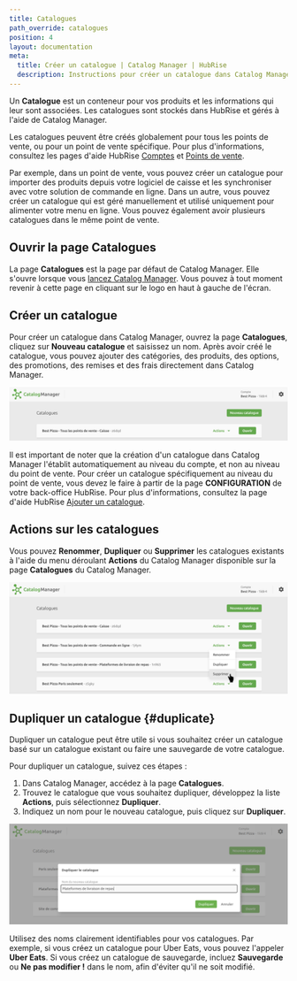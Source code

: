 ```yaml
---
title: Catalogues
path_override: catalogues
position: 4
layout: documentation
meta:
  title: Créer un catalogue | Catalog Manager | HubRise
  description: Instructions pour créer un catalogue dans Catalog Manager. Synchronisez les catalogues entre votre logiciel de caisse et vos applications.
---
```


Un **Catalogue** est un conteneur pour vos produits et les informations qui leur sont associées. Les catalogues sont stockés dans HubRise et gérés à l'aide de Catalog Manager.

Les catalogues peuvent être créés globalement pour tous les points de vente, ou pour un point de vente spécifique. Pour plus d'informations, consultez les pages d'aide HubRise [Comptes](/docs/account) et [Points de vente](/docs/locations).

Par exemple, dans un point de vente, vous pouvez créer un catalogue pour importer des produits depuis votre logiciel de caisse et les synchroniser avec votre solution de commande en ligne. Dans un autre, vous pouvez créer un catalogue qui est géré manuellement et utilisé uniquement pour alimenter votre menu en ligne. Vous pouvez également avoir plusieurs catalogues dans le même point de vente.

## Ouvrir la page Catalogues

La page **Catalogues** est la page par défaut de Catalog Manager. Elle s'ouvre lorsque vous
[lancez Catalog Manager](/apps/catalog-manager/launch-catalog-manager). Vous pouvez à tout moment revenir à cette page en cliquant sur le logo en haut à gauche de l'écran.

## Créer un catalogue

Pour créer un catalogue dans Catalog Manager, ouvrez la page **Catalogues**, cliquez sur **Nouveau catalogue** et saisissez un nom. Après avoir créé le catalogue, vous pouvez ajouter des catégories, des produits, des options, des promotions, des remises et des frais directement dans Catalog Manager.

![Nouveau catalogue Catalog Manager](./images/015-2x-new-catalog.png)

Il est important de noter que la création d'un catalogue dans Catalog Manager l'établit automatiquement au niveau du compte, et non au niveau du point de vente. Pour créer un catalogue spécifiquement au niveau du point de vente, vous devez le faire à partir de la page **CONFIGURATION** de votre back-office HubRise. Pour plus d'informations, consultez la page d'aide HubRise [Ajouter un catalogue](/docs/catalog#add).

## Actions sur les catalogues

Vous pouvez **Renommer**, **Dupliquer** ou **Supprimer** les catalogues existants à l'aide du menu déroulant **Actions** du Catalog Manager disponible sur la page **Catalogues** du Catalog Manager.

![Liste de catalogues Catalog Manager](./images/001-2x-catalog-list.png)

## Dupliquer un catalogue {#duplicate}

Dupliquer un catalogue peut être utile si vous souhaitez créer un catalogue basé sur un catalogue existant ou faire une sauvegarde de votre catalogue.

Pour dupliquer un catalogue, suivez ces étapes :

1. Dans Catalog Manager, accédez à la page **Catalogues**.
2. Trouvez le catalogue que vous souhaitez dupliquer, développez la liste **Actions**, puis sélectionnez **Dupliquer**.
3. Indiquez un nom pour le nouveau catalogue, puis cliquez sur **Dupliquer**.

![Dupliquer un catalogue](./images/018-2x-duplicate-catalog.png)

Utilisez des noms clairement identifiables pour vos catalogues. Par exemple, si vous créez un catalogue pour Uber Eats, vous pouvez l'appeler **Uber Eats**. Si vous créez un catalogue de sauvegarde, incluez **Sauvegarde** ou **Ne pas modifier !** dans le nom, afin d'éviter qu'il ne soit modifié.
